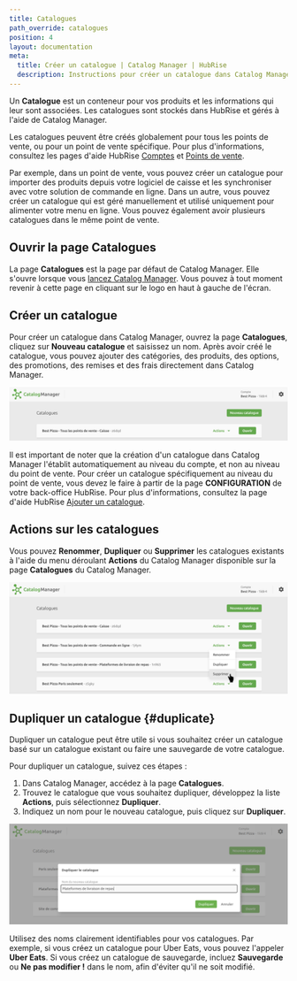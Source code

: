 ```yaml
---
title: Catalogues
path_override: catalogues
position: 4
layout: documentation
meta:
  title: Créer un catalogue | Catalog Manager | HubRise
  description: Instructions pour créer un catalogue dans Catalog Manager. Synchronisez les catalogues entre votre logiciel de caisse et vos applications.
---
```


Un **Catalogue** est un conteneur pour vos produits et les informations qui leur sont associées. Les catalogues sont stockés dans HubRise et gérés à l'aide de Catalog Manager.

Les catalogues peuvent être créés globalement pour tous les points de vente, ou pour un point de vente spécifique. Pour plus d'informations, consultez les pages d'aide HubRise [Comptes](/docs/account) et [Points de vente](/docs/locations).

Par exemple, dans un point de vente, vous pouvez créer un catalogue pour importer des produits depuis votre logiciel de caisse et les synchroniser avec votre solution de commande en ligne. Dans un autre, vous pouvez créer un catalogue qui est géré manuellement et utilisé uniquement pour alimenter votre menu en ligne. Vous pouvez également avoir plusieurs catalogues dans le même point de vente.

## Ouvrir la page Catalogues

La page **Catalogues** est la page par défaut de Catalog Manager. Elle s'ouvre lorsque vous
[lancez Catalog Manager](/apps/catalog-manager/launch-catalog-manager). Vous pouvez à tout moment revenir à cette page en cliquant sur le logo en haut à gauche de l'écran.

## Créer un catalogue

Pour créer un catalogue dans Catalog Manager, ouvrez la page **Catalogues**, cliquez sur **Nouveau catalogue** et saisissez un nom. Après avoir créé le catalogue, vous pouvez ajouter des catégories, des produits, des options, des promotions, des remises et des frais directement dans Catalog Manager.

![Nouveau catalogue Catalog Manager](./images/015-2x-new-catalog.png)

Il est important de noter que la création d'un catalogue dans Catalog Manager l'établit automatiquement au niveau du compte, et non au niveau du point de vente. Pour créer un catalogue spécifiquement au niveau du point de vente, vous devez le faire à partir de la page **CONFIGURATION** de votre back-office HubRise. Pour plus d'informations, consultez la page d'aide HubRise [Ajouter un catalogue](/docs/catalog#add).

## Actions sur les catalogues

Vous pouvez **Renommer**, **Dupliquer** ou **Supprimer** les catalogues existants à l'aide du menu déroulant **Actions** du Catalog Manager disponible sur la page **Catalogues** du Catalog Manager.

![Liste de catalogues Catalog Manager](./images/001-2x-catalog-list.png)

## Dupliquer un catalogue {#duplicate}

Dupliquer un catalogue peut être utile si vous souhaitez créer un catalogue basé sur un catalogue existant ou faire une sauvegarde de votre catalogue.

Pour dupliquer un catalogue, suivez ces étapes :

1. Dans Catalog Manager, accédez à la page **Catalogues**.
2. Trouvez le catalogue que vous souhaitez dupliquer, développez la liste **Actions**, puis sélectionnez **Dupliquer**.
3. Indiquez un nom pour le nouveau catalogue, puis cliquez sur **Dupliquer**.

![Dupliquer un catalogue](./images/018-2x-duplicate-catalog.png)

Utilisez des noms clairement identifiables pour vos catalogues. Par exemple, si vous créez un catalogue pour Uber Eats, vous pouvez l'appeler **Uber Eats**. Si vous créez un catalogue de sauvegarde, incluez **Sauvegarde** ou **Ne pas modifier !** dans le nom, afin d'éviter qu'il ne soit modifié.
